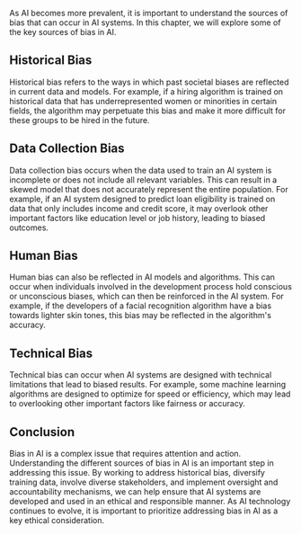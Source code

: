 

As AI becomes more prevalent, it is important to understand the sources of bias that can occur in AI systems. In this chapter, we will explore some of the key sources of bias in AI.

Historical Bias
---------------

Historical bias refers to the ways in which past societal biases are reflected in current data and models. For example, if a hiring algorithm is trained on historical data that has underrepresented women or minorities in certain fields, the algorithm may perpetuate this bias and make it more difficult for these groups to be hired in the future.

Data Collection Bias
--------------------

Data collection bias occurs when the data used to train an AI system is incomplete or does not include all relevant variables. This can result in a skewed model that does not accurately represent the entire population. For example, if an AI system designed to predict loan eligibility is trained on data that only includes income and credit score, it may overlook other important factors like education level or job history, leading to biased outcomes.

Human Bias
----------

Human bias can also be reflected in AI models and algorithms. This can occur when individuals involved in the development process hold conscious or unconscious biases, which can then be reinforced in the AI system. For example, if the developers of a facial recognition algorithm have a bias towards lighter skin tones, this bias may be reflected in the algorithm's accuracy.

Technical Bias
--------------

Technical bias can occur when AI systems are designed with technical limitations that lead to biased results. For example, some machine learning algorithms are designed to optimize for speed or efficiency, which may lead to overlooking other important factors like fairness or accuracy.

Conclusion
----------

Bias in AI is a complex issue that requires attention and action. Understanding the different sources of bias in AI is an important step in addressing this issue. By working to address historical bias, diversify training data, involve diverse stakeholders, and implement oversight and accountability mechanisms, we can help ensure that AI systems are developed and used in an ethical and responsible manner. As AI technology continues to evolve, it is important to prioritize addressing bias in AI as a key ethical consideration.
